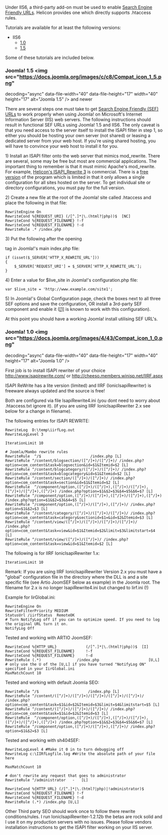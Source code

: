<!-- Filename: Enabling_Search_Engine_Friendly_(SEF)_URLs_on_IIS/IIS6 / Display title: Enabling Search Engine Friendly (SEF) URLs on IIS/IIS6 -->

Under IIS6, a third-party add-on must be used to enable [Search Engine
Friendly
URLs](https://docs.joomla.org/Search_Engine_Friendly_URLs "Search Engine Friendly URLs").
Helicon provides one which directly supports .htaccess rules.

Tutorials are available for at least the following versions:

- <span class="mw-selflink selflink">IIS6</span>
  - [1.0](https://docs.joomla.org/Enabling_Search_Engine_Friendly_(SEF)_URLs_on_IIS/IIS6/1.0 "Enabling Search Engine Friendly (SEF) URLs on IIS/IIS6/1.0")
  - [1.5](https://docs.joomla.org/Enabling_Search_Engine_Friendly_(SEF)_URLs_on_IIS/IIS6/1.5 "Enabling Search Engine Friendly (SEF) URLs on IIS/IIS6/1.5")

Some of these tutorials are included below.

### Joomla! 1.5 <img src="https://docs.joomla.org/images/c/c8/Compat_icon_1_5.png"
decoding="async" data-file-width="40" data-file-height="17" width="40"
height="17" alt="Joomla 1.5" /> and newer

There are several steps one must take to get [Search Engine Friendly
(SEF)
URLs](https://docs.joomla.org/Search_Engine_Friendly_URLs "Search Engine Friendly URLs")
to work properly when using Joomla! on Microsoft's Internet Information
Server (IIS) web servers. The following instructions should result in
functional SEF URLs using Joomla! 1.5 and IIS6. The only caveat is that
you need access to the server itself to install the ISAPI filter in step
1, so either you should be hosting your own server (not shared) or
leasing a dedicated server from your web host. If you're using shared
hosting, you will have to convince your web host to install it for you.

1\) Install an ISAPI filter onto the web server that mimics mod_rewrite.
There are several, some may be free but most are commercial
applications. The important thing to remember is that it must mimic
Apache's mod_rewrite. For example,
<a href="http://www.helicontech.com/isapi_rewrite/"
class="external text" target="_blank"
rel="nofollow noreferrer noopener">Helicon's ISAPI_Rewrite 3</a> is
commercial. There is a
<a href="http://www.helicontech.com/isapi_rewrite/doc/litever.htm"
class="external text" target="_blank"
rel="nofollow noreferrer noopener">free version</a> of the program which
is limited in that it only allows a single configuration for all sites
hosted on the server. To get individual site or directory
configurations, you must pay for the full version.

2\) Create a new file at the root of the Joomla! site called .htaccess
and place the following in that file:

    RewriteEngine On
    RewriteCond %{REQUEST_URI} (/[^.]*|\.(html?|php))$  [NC]
    RewriteCond %{REQUEST_FILENAME} !-f
    RewriteCond %{REQUEST_FILENAME} !-d
    RewriteRule .* /index.php

3\) Put the following after the opening

tag in Joomla!'s main index.php file:

    if (isset($_SERVER['HTTP_X_REWRITE_URL']))
    {
        $_SERVER['REQUEST_URI'] = $_SERVER['HTTP_X_REWRITE_URL'];
    }

4\) Enter a value for \$live_site in Joomla!'s configuration.php file:

    var $live_site = 'http://www.example.com/site1';

5\) In Joomla!'s Global Configuration page, check the boxes next to all
three SEF options and save the configuration, OR install a 3rd-party SEF
component and enable it
(<a href="http://www.smartsef.org/SmartSEF" class="external autonumber"
target="_blank" rel="nofollow noreferrer noopener">[1]</a> is known to
work with this configuration).

At this point you should have a working Joomla! install utilising SEF
URL's.

### Joomla! 1.0 <img src="https://docs.joomla.org/images/4/43/Compat_icon_1_0.png"
decoding="async" data-file-width="40" data-file-height="17" width="40"
height="17" alt="Joomla 1.0" />

First job is to install ISAPI rewriter of your choice
<a href="http://www.isapirewrite.com/" class="external free"
target="_blank"
rel="nofollow noreferrer noopener">http://www.isapirewrite.com/</a> or
<a href="http://cheeso.members.winisp.net/IIRF.aspx"
class="external free" target="_blank"
rel="nofollow noreferrer noopener">http://cheeso.members.winisp.net/IIRF.aspx</a>

ISAPI ReWrite has a lite version (limited) and IIRF (IonicIsapiRewriter)
is freeware always updated and the source is free!

Both are configured via file IsapiRewrite4.ini (you dont need to worry
about .htaccess.txt ignore it). (if you are using IIRF
IonicIsapiRewriter 2.x see below for a change in filename).

The following entries for ISAPI REWRITE:

    RewriteLog  D:\temp\iirfLog.out
    RewriteLogLevel 3

    IterationLimit 10

    # Joomla/Mambo rewrite rules
    RewriteRule  ^/$                      /index.php [L]
    RewriteRule ^/content/blogsection/([^/]+)/([^/]+)/ /index.php?option=com_content&task=blogsection&id=$1&Itemid=$2 [L]
    RewriteRule ^/content/blogcategory/([^/]+)/([^/]+)/ /index.php?option=com_content&task=blogcategory&id=$1&Itemid=$2 [L]
    RewriteRule ^/content/section/([^/]+)/([^/]+)/ /index.php?option=com_content&task=section&id=$1&Itemid=$2 [L]
    RewriteRule  ^/component/option,([^/]+)/([^/]+),([^/]+)/([^/]+),([^/]+)/([^/]+),([^/]+) /index.php?option=$1&$2=$3&$4=$5&$6=$7 [L]
    RewriteRule ^/component/option,([^/]+)/([^/]+),([^/]+)/([^/]+),([^/]+) /index.php?option=$1&$2=$3&$4=$5 [L]
    RewriteRule ^/component/option,([^/]+)/([^/]+),([^/]+)/ /index.php?option=$1&$2=$3 [L]
    RewriteRule ^/content/category/([^/]+)/([^/]+)/([^/]+)/ /index.php?option=com_content&task=category&sectionid=$1=&id=$2&Itemid=$3 [L]
    RewriteRule ^/content/view/([^/]+)/([^/]+)/([^/]+)/([^/]+)/ /index.php?option=com_content&task=view&id=$1&Itemid=$2&limit=$3&limitstart=$4 [L]
    RewriteRule ^/content/view/([^/]+)/([^/]+)/ /index.php?option=com_content&task=view&id=$1&Itemid=$2 [L]

The following is for IIRF IonicIsapiRewriter 1.x:

    IterationLimit 10

Remark: If you are using IIRF IonicIsapiRewriter Version 2.x you must
have a "global" configuration file in the directory where the DLL is and
a site specific file (see Artio JoomSEF below as example) in the Joomla
root. The filename for 2.x is no longer IsapiRewrite4.ini but changed to
Iirf.ini (!)

Example for IirGlobal.ini:

    RewriteEngine On
    RewriteFilterPriority MEDIUM
    StatusUrl /iirfStatus  RemoteOK
    # Turn NotifyLog off if you can to optimize speed. If you need to log the original URL turn it on.
    NotifyLog Off

Tested and working with ARTIO JoomSEF:

    RewriteCond %{HTTP_URL}             (/[^.]*|\.(html?|php))$  [I] 
    RewriteCond %{REQUEST_FILENAME}     !-f
    RewriteCond %{REQUEST_FILENAME}     !-d
    RewriteRule (.*)                /index.php                      [U,L]
    # only use the U of the [U,L] if you have turned "NotifyLog ON" specified in your IirGlobal.ini
    MaxMatchCount 10

Tested and working with default Joomla SEO:

    RewriteRule ^/$                      /index.php [L]
    RewriteRule ^/content/([^/]+)/([^/]+)/([^/]+)/([^/]+)/([^/]+)/ /index.php?option=com_content&task=$1&id=$2&Itemid=$3&limit=$4&limitstart=$5 [L]
    RewriteRule ^/content/([^/]+)/([^/]+)/([^/]+)/ /index.php?option=com_content&task=$1&id=$2&Itemid=$3 [L]
    RewriteRule  ^/component/option,([^/]+)/([^/]+),([^/]+)/([^/]+),([^/]+)/([^/]+),([^/]+) /index.php?option=$1&$2=$3&$4=$5&$6=$7 [L]
    RewriteRule ^/component/option,([^/]+)/([^/]+),([^/]+)/ /index.php?option=$1&$2=$3 [L]

Tested and working with sh404SEF:

    RewriteLogLevel 4 #Make it 0 in to turn debugging off
    RewriteLog c:\IIRfLogfile.log #Write the absolute path of your file here 

    MaxMatchCount 10

    # don't rewrite any request that goes to administrator
    RewriteRule ^/administrator   -   [L]

    RewriteCond %{HTTP_URL} (/[^.]*|\.(html?|php)|!administrator)$  
    RewriteCond %{REQUEST_FILENAME} !-f
    RewriteCond %{REQUEST_FILENAME} !-d
    RewriteRule (.*) /index.php [U,L]

Other Third party SEO should work once to follow there rewrite
conditions/rules. I run IonicIsapiRewriter-1.2.12b the betas are rock
solid and I use it on my production servers with no issues. Please
follow vendors installation instructions to get the ISAPI filter working
on your IIS server.
